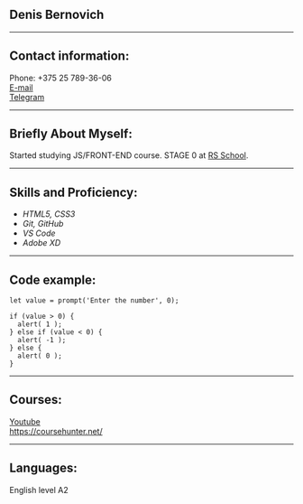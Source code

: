 ## Denis Bernovich
***
## Contact information:
Phone: +375 25 789-36-06    
[E-mail](denisbernovich@gmail.com)  
[Telegram](https://t.me/denisbernovich)
***
## Briefly About Myself:
Started studying JS/FRONT-END course. STAGE 0 at [RS School](https://rs.school/).
***
## Skills and Proficiency:
* _HTML5, CSS3_
* _Git, GitHub_
* _VS Code_
* _Adobe XD_
***
## Code example:
```
let value = prompt('Enter the number', 0);

if (value > 0) {
  alert( 1 );
} else if (value < 0) {
  alert( -1 );
} else {
  alert( 0 );
}
```
***
## Courses:
[Youtube](https://www.youtube.com/)  
https://coursehunter.net/
***
## Languages:
English level A2 
